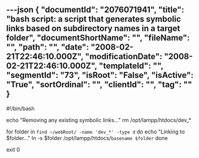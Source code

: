 ---json
{
  "documentId": "2076071941",
  "title": "bash script: a script that generates symbolic links based on subdirectory names in a target folder",
  "documentShortName": "",
  "fileName": "",
  "path": "",
  "date": "2008-02-21T22:46:10.000Z",
  "modificationDate": "2008-02-21T22:46:10.000Z",
  "templateId": "",
  "segmentId": "73",
  "isRoot": "False",
  "isActive": "True",
  "sortOrdinal": "",
  "clientId": "",
  "tag": ""
}
---

#!/bin/bash

echo &quot;Removing any existing symbolic links...&quot;
rm /opt/lampp/htdocs/dev_*

for folder in `find ~/webRoot/ -name 'dev_*' -type d`
do
    echo &quot;Linking to $folder...&quot;
    ln -s $folder /opt/lampp/htdocs/`basename $folder`
done

exit 0

